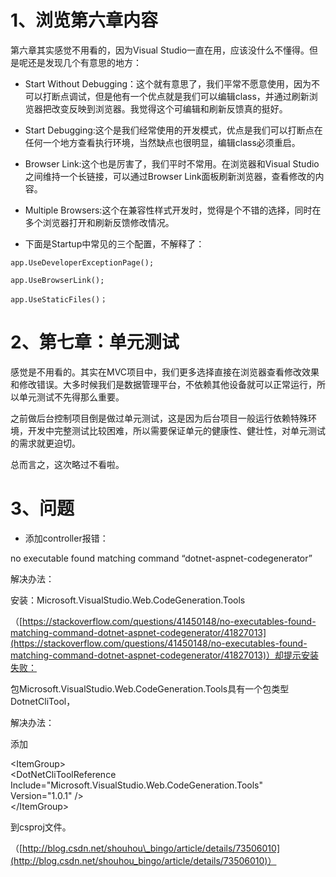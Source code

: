 # 1、浏览第六章内容

第六章其实感觉不用看的，因为Visual Studio一直在用，应该没什么不懂得。但是呢还是发现几个有意思的地方：

* Start Without Debugging：这个就有意思了，我们平常不愿意使用，因为不可以打断点调试，但是他有一个优点就是我们可以编辑class，并通过刷新浏览器把改变反映到浏览器。我觉得这个可编辑和刷新反馈真的挺好。

* Start Debugging:这个是我们经常使用的开发模式，优点是我们可以打断点在任何一个地方查看执行环境，当然缺点也很明显，编辑class必须重启。

* Browser Link:这个也是厉害了，我们平时不常用。在浏览器和Visual Studio之间维持一个长链接，可以通过Browser Link面板刷新浏览器，查看修改的内容。

* Multiple Browsers:这个在兼容性样式开发时，觉得是个不错的选择，同时在多个浏览器打开和刷新反馈修改情况。

* 下面是Startup中常见的三个配置，不解释了：

```
app.UseDeveloperExceptionPage();
```

```
app.UseBrowserLink();
```

```
app.UseStaticFiles()；
```

# 2、第七章：单元测试

感觉是不用看的。其实在MVC项目中，我们更多选择直接在浏览器查看修改效果和修改错误。大多时候我们是数据管理平台，不依赖其他设备就可以正常运行，所以单元测试不先得那么重要。

之前做后台控制项目倒是做过单元测试，这是因为后台项目一般运行依赖特殊环境，开发中完整测试比较困难，所以需要保证单元的健康性、健壮性，对单元测试的需求就更迫切。

总而言之，这次略过不看啦。

# 3、问题

* 添加controller报错：

no executable found matching command “dotnet-aspnet-codegenerator”

解决办法：

安装：Microsoft.VisualStudio.Web.CodeGeneration.Tools

（[https://stackoverflow.com/questions/41450148/no-executables-found-matching-command-dotnet-aspnet-codegenerator/41827013](https://stackoverflow.com/questions/41450148/no-executables-found-matching-command-dotnet-aspnet-codegenerator/41827013)）却提示安装失败：

包Microsoft.VisualStudio.Web.CodeGeneration.Tools具有一个包类型DotnetCliTool，

解决办法：

添加

&lt;ItemGroup&gt;  
&lt;DotNetCliToolReference Include="Microsoft.VisualStudio.Web.CodeGeneration.Tools" Version="1.0.1" /&gt;  
&lt;/ItemGroup&gt;

到csproj文件。

（[http://blog.csdn.net/shouhou\_bingo/article/details/73506010](http://blog.csdn.net/shouhou_bingo/article/details/73506010)）

